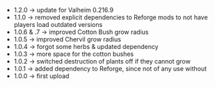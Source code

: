 * 1.2.0 -> update for Valheim 0.216.9
* 1.1.0 -> removed explicit dependencies to Reforge mods to not have players load outdated versions
* 1.0.6 & .7 -> improved Cotton Bush grow radius
* 1.0.5 -> improved Chervil grow radius
* 1.0.4 -> forgot some herbs & updated dependency
* 1.0.3 -> more space for the cotton bushes
* 1.0.2 -> switched destruction of plants off if they cannot grow
* 1.0.1 -> added dependency to Reforge, since not of any use without
* 1.0.0 -> first upload
